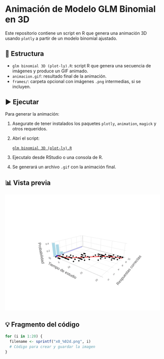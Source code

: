 # Animación de Modelo GLM Binomial en 3D

Este repositorio contiene un script en R que genera una animación 3D usando `plotly` a partir de un modelo binomial ajustado.

## 📂 Estructura

- `glm binomial 3D (plot-ly).R`: script R que genera una secuencia de imágenes y produce un GIF animado.
- `animacion.gif`: resultado final de la animación.
- `frames/`: carpeta opcional con imágenes `.png` intermedias, si se incluyen.

## ▶️ Ejecutar

Para generar la animación:

1. Asegurate de tener instalados los paquetes `plotly`, `animation`, `magick` y otros requeridos.
2. Abrí el script:

   [`glm binomial 3D (plot-ly).R`](glm%20binomial%203D%20(plot-ly).R)

3. Ejecutalo desde RStudio o una consola de R.
4. Se generará un archivo `.gif` con la animación final.

## 📊 Vista previa

![Animación generada](animacion_plotly.gif)

## 💡 Fragmento del código

```r
for (i in 1:20) {
  filename <- sprintf("x0_%02d.png", i)
  # Código para crear y guardar la imagen
}
